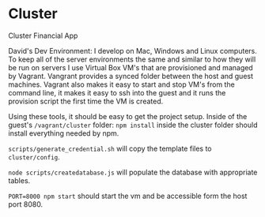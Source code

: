 # Cluster
Cluster Financial App

David's Dev Environment:
I develop on Mac, Windows and Linux computers. To keep all of the server environments the same and similar to how they will be run on servers I use Virtual Box VM's that are provisioned and managed by Vagrant. Vangrant provides a synced folder between the host and guest machines. Vagrant also makes it easy to start and stop VM's from the command line, it makes it easy to ssh into the guest and it runs the provision script the first time the VM is created.

  Using these tools, it should be easy to get the project setup. Inside of the guest's `/vagrant/cluster` folder:
`npm install` inside the cluster folder should install everything needed by npm.

`scripts/generate_credential.sh` will copy the template files to `cluster/config`. 

`node scripts/createdatabase.js` will populate the database with appropriate tables.

`PORT=8000 npm start` should start the vm and be accessible form the host port 8080.
